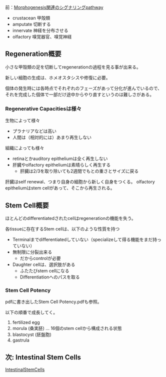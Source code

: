 前：[Morphogenesis関連のシグナリングpathway](Morphogenesis%E9%96%A2%E9%80%A3%E3%81%AE%E3%82%B7%E3%82%B0%E3%83%8A%E3%83%AA%E3%83%B3%E3%82%B0pathway)

- crustacean 甲殻類
- amputate 切断する
- innervate 神経を分布させる
- olfactory 嗅覚器官、嗅覚神経

## Regeneration概要

小さな甲殻類の足を切断してregenerationの過程を見る事が出来る。

新しい細胞の生成は、ホメオスタシスや修復に必要。

個体の発生時には各時点でそれぞれのフェーズがあって分化が進んでいるので、
それを完成した個体で一部だけ途中からやり直すというのは難しさがある。

### Regenerative Capacitiesは様々

生物によって様々

- プラナリアなどは高い
- 人間は（相対的には）あまり再生しない

組織によっても様々

- retinaとかauditory epitheliumは全く再生しない
- 肝臓やolfactory epitheliumは素晴らしく再生する
    - 肝臓は2/3を取り除いても2週間でもとの重さとサイズに戻る

肝臓はself renewal、つまり自身の細胞から新しく自身をつくる。
olfactory epitheliumはstem cellがあって、そこから再生される。

## Stem Cell概要

ほとんどのdifferentiatedされたcellはregenerationの機能を失う。

各tissueに存在するStem cellは、以下のような性質を持つ

- Terminalまでdifferentiatedしていない（specializeして得る機能をまだ持っていない）
- 無制限に分裂出来る
   - だからcontrolが必要
- Daughter cellは、選択肢がある
   - ふたたびstem cellになる
   - Differentiationへのパスを取る

### Stem Cell Potency

pdfに書き出したStem Cell Potency.pdfも参照。

以下の順番で成長してく。

1. fertilized egg
2. morula (桑実胚) ... 16個のstem cellから構成される状態
3. blastocyst (胚盤胞)
4. gastrula

## 次: Intestinal Stem Cells

[IntestinalStemCells](IntestinalStemCells)